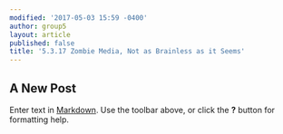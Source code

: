 ```yaml
---
modified: '2017-05-03 15:59 -0400'
author: group5
layout: article
published: false
title: '5.3.17 Zombie Media, Not as Brainless as it Seems'
---
```

## A New Post

Enter text in [Markdown](http://daringfireball.net/projects/markdown/). Use the toolbar above, or click the **?** button for formatting help.
